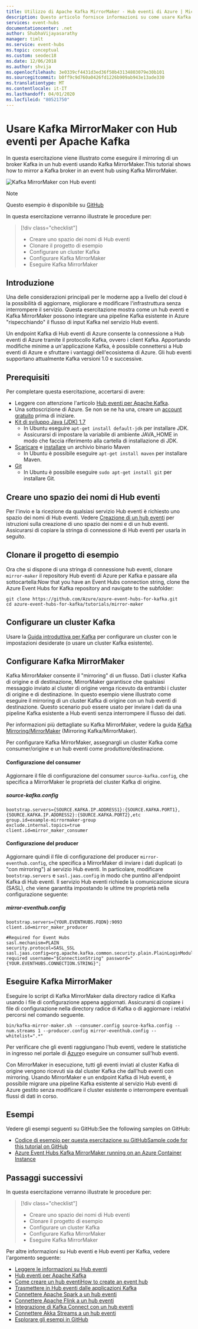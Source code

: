 ```yaml
---
title: Utilizzo di Apache Kafka MirrorMaker - Hub eventi di Azure | Microsoft Docs
description: Questo articolo fornisce informazioni su come usare Kafka MirrorMaker per eseguire il mirroring di cluster Kafka in Hub eventi di Azure.
services: event-hubs
documentationcenter: .net
author: ShubhaVijayasarathy
manager: timlt
ms.service: event-hubs
ms.topic: conceptual
ms.custom: seodec18
ms.date: 12/06/2018
ms.author: shvija
ms.openlocfilehash: 3e0339cf4431d3ed36f50b43134803079e30b101
ms.sourcegitcommit: b0ff9c9d760a0426fd1226b909ab943e13ade330
ms.translationtype: MT
ms.contentlocale: it-IT
ms.lasthandoff: 04/01/2020
ms.locfileid: "80521750"
---
```

# <a name="use-kafka-mirrormaker-with-event-hubs-for-apache-kafka"></a>Usare Kafka MirrorMaker con Hub eventi per Apache Kafka

In questa esercitazione viene illustrato come eseguire il mirroring di un broker Kafka in un hub eventi usando Kafka MirrorMaker.This tutorial shows how to mirror a Kafka broker in an event hub using Kafka MirrorMaker.

   ![Kafka MirrorMaker con Hub eventi](./media/event-hubs-kafka-mirror-maker-tutorial/evnent-hubs-mirror-maker1.png)

> [!NOTE]
> Questo esempio è disponibile su [GitHub](https://github.com/Azure/azure-event-hubs-for-kafka/tree/master/tutorials/mirror-maker)


In questa esercitazione verranno illustrate le procedure per:
> [!div class="checklist"]
> * Creare uno spazio dei nomi di Hub eventi
> * Clonare il progetto di esempio
> * Configurare un cluster Kafka
> * Configurare Kafka MirrorMaker
> * Eseguire Kafka MirrorMaker

## <a name="introduction"></a>Introduzione
Una delle considerazioni principali per le moderne app a livello del cloud è la possibilità di aggiornare, migliorare e modificare l'infrastruttura senza interrompere il servizio. Questa esercitazione mostra come un hub eventi e Kafka MirrorMaker possono integrare una pipeline Kafka esistente in Azure "rispecchiando" il flusso di input Kafka nel servizio Hub eventi. 

Un endpoint Kafka di Hub eventi di Azure consente la connessione a Hub eventi di Azure tramite il protocollo Kafka, ovvero i client Kafka. Apportando modifiche minime a un'applicazione Kafka, è possibile connettersi a Hub eventi di Azure e sfruttare i vantaggi dell'ecosistema di Azure. Gli hub eventi supportano attualmente Kafka versioni 1.0 e successive.

## <a name="prerequisites"></a>Prerequisiti

Per completare questa esercitazione, accertarsi di avere:

* Leggere con attenzione l'articolo [Hub eventi per Apache Kafka](event-hubs-for-kafka-ecosystem-overview.md). 
* Una sottoscrizione di Azure. Se non se ne ha una, creare un [account gratuito](https://azure.microsoft.com/free/?ref=microsoft.com&utm_source=microsoft.com&utm_medium=docs&utm_campaign=visualstudio) prima di iniziare.
* [Kit di sviluppo Java (JDK) 1.7](https://aka.ms/azure-jdks)
    * In Ubuntu eseguire `apt-get install default-jdk` per installare JDK.
    * Assicurarsi di impostare la variabile di ambiente JAVA_HOME in modo che faccia riferimento alla cartella di installazione di JDK.
* [Scaricare](https://maven.apache.org/download.cgi) e [installare](https://maven.apache.org/install.html) un archivio binario Maven
    * In Ubuntu è possibile eseguire `apt-get install maven` per installare Maven.
* [Git](https://www.git-scm.com/downloads)
    * In Ubuntu è possibile eseguire `sudo apt-get install git` per installare Git.

## <a name="create-an-event-hubs-namespace"></a>Creare uno spazio dei nomi di Hub eventi

Per l'invio e la ricezione da qualsiasi servizio Hub eventi è richiesto uno spazio dei nomi di Hub eventi. Vedere [Creazione di un hub eventi](event-hubs-create.md) per istruzioni sulla creazione di uno spazio dei nomi e di un hub eventi. Assicurarsi di copiare la stringa di connessione di Hub eventi per usarla in seguito.

## <a name="clone-the-example-project"></a>Clonare il progetto di esempio

Ora che si dispone di una stringa di connessione hub eventi, clonare `mirror-maker` il repository Hub eventi di Azure per Kafka e passare alla sottocartella:Now that you have an Event Hubs connection string, clone the Azure Event Hubs for Kafka repository and navigate to the subfolder:

```shell
git clone https://github.com/Azure/azure-event-hubs-for-kafka.git
cd azure-event-hubs-for-kafka/tutorials/mirror-maker
```

## <a name="set-up-a-kafka-cluster"></a>Configurare un cluster Kafka

Usare la [Guida introduttiva per Kafka](https://kafka.apache.org/quickstart) per configurare un cluster con le impostazioni desiderate (o usare un cluster Kafka esistente).

## <a name="configure-kafka-mirrormaker"></a>Configurare Kafka MirrorMaker

Kafka MirrorMaker consente il "mirroring" di un flusso. Dati i cluster Kafka di origine e di destinazione, MirrorMaker garantisce che qualsiasi messaggio inviato al cluster di origine venga ricevuto da entrambi i cluster di origine e di destinazione. In questo esempio viene illustrato come eseguire il mirroring di un cluster Kafka di origine con un hub eventi di destinazione. Questo scenario può essere usato per inviare i dati da una pipeline Kafka esistente a Hub eventi senza interrompere il flusso dei dati. 

Per informazioni più dettagliate su Kafka MirrorMaker, vedere la guida [Kafka Mirroring/MirrorMaker](https://cwiki.apache.org/confluence/pages/viewpage.action?pageId=27846330) (Mirroring Kafka/MirrorMaker).

Per configurare Kafka MirrorMaker, assegnargli un cluster Kafka come consumer/origine e un hub eventi come produttore/destinazione.

#### <a name="consumer-configuration"></a>Configurazione del consumer

Aggiornare il file di configurazione del consumer `source-kafka.config`, che specifica a MirrorMaker le proprietà del cluster Kafka di origine.

##### <a name="source-kafkaconfig"></a>source-kafka.config

```
bootstrap.servers={SOURCE.KAFKA.IP.ADDRESS1}:{SOURCE.KAFKA.PORT1},{SOURCE.KAFKA.IP.ADDRESS2}:{SOURCE.KAFKA.PORT2},etc
group.id=example-mirrormaker-group
exclude.internal.topics=true
client.id=mirror_maker_consumer
```

#### <a name="producer-configuration"></a>Configurazione del producer

Aggiornare quindi il file di configurazione del producer `mirror-eventhub.config`, che specifica a MirrorMaker di inviare i dati duplicati (o "con mirroring") al servizio Hub eventi. In particolare, modificare `bootstrap.servers` e `sasl.jaas.config` in modo che puntino all'endpoint Kafka di Hub eventi. Il servizio Hub eventi richiede la comunicazione sicura (SASL), che viene garantita impostando le ultime tre proprietà nella configurazione seguente: 

##### <a name="mirror-eventhubconfig"></a>mirror-eventhub.config

```
bootstrap.servers={YOUR.EVENTHUBS.FQDN}:9093
client.id=mirror_maker_producer

#Required for Event Hubs
sasl.mechanism=PLAIN
security.protocol=SASL_SSL
sasl.jaas.config=org.apache.kafka.common.security.plain.PlainLoginModule required username="$ConnectionString" password="{YOUR.EVENTHUBS.CONNECTION.STRING}";
```

## <a name="run-kafka-mirrormaker"></a>Eseguire Kafka MirrorMaker

Eseguire lo script di Kafka MirrorMaker dalla directory radice di Kafka usando i file di configurazione appena aggiornati. Assicurarsi di copiare i file di configurazione nella directory radice di Kafka o di aggiornare i relativi percorsi nel comando seguente.

```shell
bin/kafka-mirror-maker.sh --consumer.config source-kafka.config --num.streams 1 --producer.config mirror-eventhub.config --whitelist=".*"
```

Per verificare che gli eventi raggiungano l'hub eventi, vedere le statistiche in ingresso nel portale di [Azure](https://azure.microsoft.com/features/azure-portal/)o eseguire un consumer sull'hub eventi.

Con MirrorMaker in esecuzione, tutti gli eventi inviati al cluster Kafka di origine vengono ricevuti sia dal cluster Kafka che dall'hub eventi con mirroring. Usando MirrorMaker e un endpoint Kafka di Hub eventi, è possibile migrare una pipeline Kafka esistente al servizio Hub eventi di Azure gestito senza modificare il cluster esistente o interrompere eventuali flussi di dati in corso.

## <a name="samples"></a>Esempi
Vedere gli esempi seguenti su GitHub:See the following samples on GitHub:

- [Codice di esempio per questa esercitazione su GitHubSample code for this tutorial on GitHub](https://github.com/Azure/azure-event-hubs-for-kafka/tree/master/tutorials/mirror-maker)
- [Azure Event Hubs Kafka MirrorMaker running on an Azure Container Instance](https://github.com/djrosanova/EventHubsMirrorMaker)

## <a name="next-steps"></a>Passaggi successivi

In questa esercitazione verranno illustrate le procedure per:
> [!div class="checklist"]
> * Creare uno spazio dei nomi di Hub eventi
> * Clonare il progetto di esempio
> * Configurare un cluster Kafka
> * Configurare Kafka MirrorMaker
> * Eseguire Kafka MirrorMaker

Per altre informazioni su Hub eventi e Hub eventi per Kafka, vedere l'argomento seguente:  

- [Leggere le informazioni su Hub eventi](event-hubs-what-is-event-hubs.md)
- [Hub eventi per Apache Kafka](event-hubs-for-kafka-ecosystem-overview.md)
- [Come creare un hub eventiHow to create an event hub](event-hubs-create.md)
- [Trasmettere in Hub eventi dalle applicazioni Kafka](event-hubs-quickstart-kafka-enabled-event-hubs.md)
- [Connettere Apache Spark a un hub eventi](event-hubs-kafka-spark-tutorial.md)
- [Connettere Apache Flink a un hub eventi](event-hubs-kafka-flink-tutorial.md)
- [Integrazione di Kafka Connect con un hub eventi](event-hubs-kafka-connect-tutorial.md)
- [Connettere Akka Streams a un hub eventi](event-hubs-kafka-akka-streams-tutorial.md)
- [Esplorare gli esempi in GitHub](https://github.com/Azure/azure-event-hubs-for-kafka)
